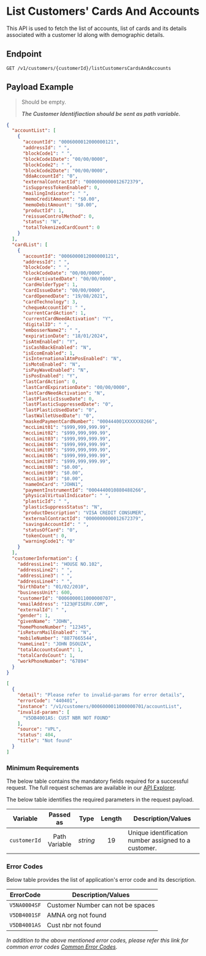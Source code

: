 # List Customers' Cards And Accounts

This API is used to fetch the list of accounts, list of cards and its details associated with a customer Id along with demographic details.

## Endpoint

`GET /v1/customers/{customerId}/listCustomersCardsAndAccounts`

## Payload Example

<!--
type: tab
titles: Request, Response, Error
-->

>Should be empty.
>
>***The Customer Identifiaction should be sent as path variable.***

<!--
type: tab
-->

```json
{
  "accountList": [
    {
      "accountId": "0006000012000000121",
      "addressId": " ",
      "blockCode1": " ",
      "blockCode1Date": "00/00/0000",
      "blockCode2": " ",
      "blockCode2Date": "00/00/0000",
      "ddaAccountId": "0",
      "externalContractId": "0000000000012672379",
      "isSuppressTokenEnabled": 0,
      "mailingIndicator": " ",
      "memoCreditAmount": "$0.00",
      "memoDebitAmount": "$0.00",
      "productId": 1,
      "reissueControlMethod": 0,
      "status": "N",
      "totalTokenizedCardCount": 0
    }
  ],
  "cardList": [
    {
      "accountId": "0006000012000000121",
      "addressId": " ",
      "blockCode": " ",
      "blockCodeDate": "00/00/0000",
      "cardActivatedDate": "00/00/0000",
      "cardHolderType": 1,
      "cardIssueDate": "00/00/0000",
      "cardOpenedDate": "19/08/2021",
      "cardTechnology": 3,
      "chequeAccountId": " ",
      "currentCardAction": 1,
      "currentCardNeedActivation": "Y",
      "digitalID": " ",
      "embosserName2": " ",
      "expirationDate": "18/01/2024",
      "isAtmEnabled": "Y",
      "isCashBackEnabled": "N",
      "isEcomEnabled": 1,
      "isInternationalAtmPosEnabled": "N",
      "isMotoEnabled": "N",
      "isPayWaveEnabled": "N",
      "isPosEnabled": "Y",
      "lastCardAction": 0,
      "lastCardExpirationDate": "00/00/0000",
      "lastCardNeedActivation": "N",
      "lastPlasticIssueDate": 0,
      "lastPlasticSuppressedDate": "0",
      "lastPlasticUsedDate": "0",
      "lastWalletUsedDate": "0",
      "maskedPaymentCardNumber": "000444001XXXXXX8266",
      "mccLimit01": "$999,999,999.99",
      "mccLimit02": "$999,999,999.99",
      "mccLimit03": "$999,999,999.99",
      "mccLimit04": "$999,999,999.99",
      "mccLimit05": "$999,999,999.99",
      "mccLimit06": "$999,999,999.99",
      "mccLimit07": "$999,999,999.99",
      "mccLimit08": "$0.00",
      "mccLimit09": "$0.00",
      "mccLimit10": "$0.00",
      "nameOnCard": "JOHN1",
      "paymentInstrumentId": "0004440010880488266",
      "physicalVirtualIndicator": " ",
      "plasticId": " ",
      "plasticSuppressStatus": "N",
      "productDescription": "VISA CREDIT CONSUMER",
      "externalContractId": "0000000000012672379",
      "savingsAccountId": " ",
      "statusOfCard": "0",
      "tokenCount": 0,
      "warningCode1": "0"
    }
  ],
  "customerInformation": {
    "addressLine1": "HOUSE NO.102",
    "addressLine2": " ",
    "addressLine3": " ",
    "addressLine4": " ",
    "birthDate": "01/02/2010",
    "businessUnit": 600,
    "customerId": "0006000011000000707",
    "emailAddress": "123@FISERV.COM",
    "externalId": " ",
    "gender": 1,
    "givenName": "JOHN",
    "homePhoneNumber": "12345",
    "isReturnMailEnabled": "N",
    "mobileNumber": "8877665544",
    "nameLine1": "JOHN DSOUZA",
    "totalAccountsCount": 1,
    "totalCardsCount": 1,
    "workPhoneNumber": "67894"
  }
}
```

<!--
type: tab
-->

```json
[
  {
    "detail": "Please refer to invalid-params for error details",
    "errorCode": "440401",
    "instance": "/v1/customers/0006000011000000701/accountList",
    "invalid-params": [
      "V5DB4001AS: CUST NBR NOT FOUND"
    ],
    "source": "VPL",
    "status": 404,
    "title": "Not found"
  }
]
```

<!-- type: tab-end -->
### Minimum Requirements

The below table contains the mandatory fields required for a successful request. The full request schemas are available in our [API Explorer](../api/?type=get&path=/v1/customers/{customerId}/listCustomersCardsAndAccounts).

The below table identifies the required parameters in the request payload.

| Variable | Passed as | Type | Length | Description/Values |
| -------- | :-------: | :--: | :------------: | ------------------ |
| `customerId` | Path Variable | *string* | 19 | Unique identification number assigned to a customer.|

### Error Codes

Below table provides the list of application's error code and its description.

| ErrorCode |  Description/Values |
| --------  | ------------------ |
| `V5NA0004SF` | Customer Number can not be spaces |
| `V5DB4001SF` | AMNA org not found |
| `V5DB4001AS` | Cust nbr not found|

*In addition to the above mentioned error codes, please refer this link for common error codes [Common Error Codes](?path=docs/Common_Error_Code.md).*
